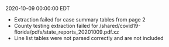 2020-10-09 00:00:00 EDT


- Extraction failed for case summary tables from page 2
- County testing extraction failed for /shared/covid19-florida/pdfs/state_reports_20201009.pdf.xz
- Line list tables were not parsed correctly and are not included
